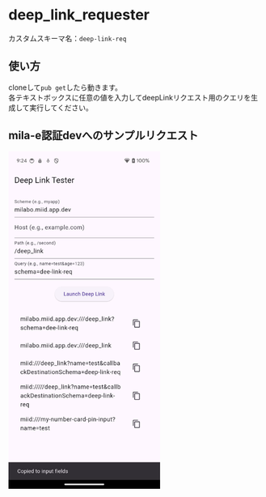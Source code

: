 # deep_link_requester

カスタムスキーマ名：`deep-link-req`

## 使い方
cloneして`pub get`したら動きます。<br>
各テキストボックスに任意の値を入力してdeepLinkリクエスト用のクエリを生成して実行してください。

## mila-e認証devへのサンプルリクエスト
<img src="./readme_assets/sample.png" alt="sample image" width="300"/>
